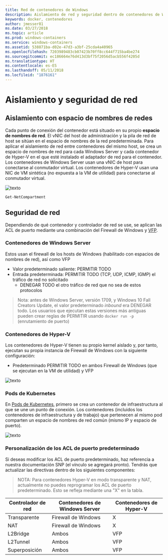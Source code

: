 ```yaml
---
title: Red de contenedores de Windows
description: Aislamiento de red y seguridad dentro de contenedores de Windows.
keywords: docker, contenedores
author: jmesser81
ms.date: 03/27/2018
ms.topic: article
ms.prod: windows-containers
ms.service: windows-containers
ms.assetid: 538871ba-d02e-47d3-a3bf-25cda4a40965
ms.openlocfilehash: 7203989483cb07423b70ff8cc644f715ba4be274
ms.sourcegitcommit: ec186664e76d413d3bf75f2056d5acb556f4205d
ms.translationtype: HT
ms.contentlocale: es-ES
ms.lasthandoff: 05/11/2018
ms.locfileid: "1876161"
---
```

# <a name="network-isolation-and-security"></a>Aislamiento y seguridad de red

## <a name="isolation-with-network-namespaces"></a>Aislamiento con espacio de nombres de redes
Cada punto de conexión del contenedor está situado en su propio __espacio de nombres de red__. El vNIC del host de administración y la pila de red de host se sitúan en el espacio de nombres de la red predeterminada. Para aplicar el aislamiento de red entre contenedores del mismo host, se crea un espacio de nombres de red para cada Windows Server y cada contenedor de Hyper-V en el que esté instalado el adaptador de red para el contenedor. Los contenedores de Windows Server usan una vNIC de host para conectarse al conmutador virtual. Los contenedores de Hyper-V usan una NIC de VM sintética (no expuesta a la VM de utilidad) para conectarse al conmutador virtual.


![texto](media/network-compartment-visual.png)


```powershell 
Get-NetCompartment
```

## <a name="network-security"></a>Seguridad de red
Dependiendo de qué contenedor y controlador de red se use, se aplican las ACL de puerto mediante una combinación del Firewall de Windows y [VFP](https://www.microsoft.com/en-us/research/project/azure-virtual-filtering-platform/).

### <a name="windows-server-containers"></a>Contenedores de Windows Server
Estos usan el firewall de los hosts de Windows (habilitado con espacios de nombres de red), así como VFP
  * Valor predeterminado saliente: PERMITIR TODO
  * Entrada predeterminada: PERMITIR TODO (TCP, UDP, ICMP, IGMP) el tráfico de red no solicitado
    * DENEGAR TODO el otro tráfico de red que no sea de estos protocolos

  > Nota: antes de Windows Server, versión 1709, y Windows 10 Fall Creators Update, el valor predeterminado *inbound* era DENEGAR todo. Los usuarios que ejecutan estas versiones más antiguas pueden crear reglas de PERMITIR usando ``docker run -p`` (enrutamiento de puerto)


### <a name="hyper-v-containers"></a>Contenedores de Hyper-V
Los contenedores de Hyper-V tienen su propio kernel aislado y, por tanto, ejecutan su propia instancia de Firewall de Windows con la siguiente configuración:
  * Predeterminado PERMITIR TODO en ambos Firewall de Windows (que se ejecutan en la VM de utilidad) y VFP


![texto](media/windows-firewall-containers.png)


### <a name="kubernetes-pods"></a>Pods de Kubernetes
En [Pods de Kubernetes](https://kubernetes.io/docs/concepts/workloads/pods/pod/), primero se crea un contenedor de infraestructura al que se une un punto de conexión. Los contenedores (incluidos los contenedores de infraestructura y de trabajo) que pertenecen al mismo pod comparten un espacio de nombres de red común (mismo IP y espacio de puerto).


![texto](media/pod-network-compartment.png)


### <a name="customizing-default-port-acls"></a>Personalización de los ACL de puerto predeterminado
Si deseas modificar los ACL de puerto predeterminado, haz referencia a nuestra documentación SNP (el vínculo se agregará pronto). Tendrás que actualizar las directivas dentro de los siguientes componentes:

> NOTA: Para contenedores Hyper-V en modo transparente y NAT, actualmente no puedes reprogramar los ACL de puerto predeterminado. Esto se refleja mediante una "X" en la tabla.

| Controlador de red | Contenedores de Windows Server | Contenedores de Hyper-V  |
| -------------- |-------------------------- | ------------------- |
| Transparente | Firewall de Windows | X |
| NAT | Firewall de Windows | X |
| L2Bridge | Ambos | VFP |
| L2Tunnel | Ambos | VFP |
| Superposición  | Ambos | VFP |